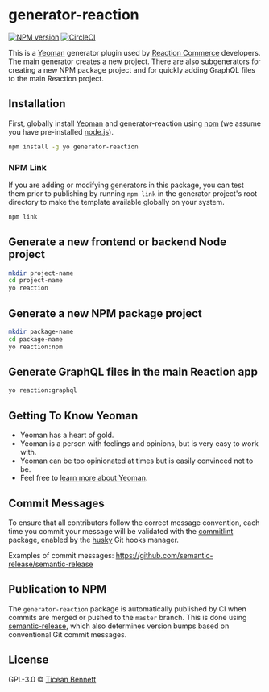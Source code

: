 # generator-reaction

[![NPM version][npm-image]][npm-url] [![CircleCI](https://circleci.com/gh/reactioncommerce/generator-reaction.svg?style=svg)](https://circleci.com/gh/reactioncommerce/generator-reaction)

This is a [Yeoman](http://yeoman.io) generator plugin used by [Reaction Commerce](https://www.reactioncommerce.com/) developers. The main generator creates a new project. There are also subgenerators for creating a new NPM package project and for quickly adding GraphQL files to the main Reaction project.

## Installation

First, globally install [Yeoman](http://yeoman.io) and generator-reaction using [npm](https://www.npmjs.com/) (we assume you have pre-installed [node.js](https://nodejs.org/)).

```bash
npm install -g yo generator-reaction
```

### NPM Link

If you are adding or modifying generators in this package, you can test them prior to publishing by running `npm link` in the generator project's root directory to make the template available globally on your system.

```bash
npm link
```

## Generate a new frontend or backend Node project

```bash
mkdir project-name
cd project-name
yo reaction
```

## Generate a new NPM package project

```bash
mkdir package-name
cd package-name
yo reaction:npm
```

## Generate GraphQL files in the main Reaction app

```bash
yo reaction:graphql
```

## Getting To Know Yeoman

* Yeoman has a heart of gold.
* Yeoman is a person with feelings and opinions, but is very easy to work with.
* Yeoman can be too opinionated at times but is easily convinced not to be.
* Feel free to [learn more about Yeoman](http://yeoman.io/).

## Commit Messages

To ensure that all contributors follow the correct message convention, each time you commit your message will be validated with the [commitlint](https://www.npmjs.com/package/@commitlint/cli) package, enabled by the [husky](https://www.npmjs.com/package/husky) Git hooks manager.

Examples of commit messages: https://github.com/semantic-release/semantic-release

## Publication to NPM

The `generator-reaction` package is automatically published by CI when commits are merged or pushed to the `master` branch. This is done using [semantic-release](https://www.npmjs.com/package/semantic-release), which also determines version bumps based on conventional Git commit messages.

## License

GPL-3.0 © [Ticean Bennett](https://reactioncommerce.com)

[npm-image]: https://badge.fury.io/js/generator-reaction.svg
[npm-url]: https://npmjs.org/package/generator-reaction

